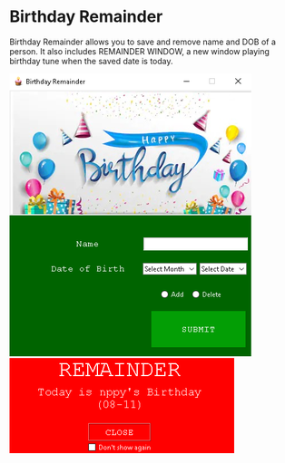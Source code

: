 # Birthday Remainder

Birthday Remainder allows you to save and remove name and DOB of a person. It also includes REMAINDER WINDOW, a new window playing birthday tune when the saved date is today.

<img src="included_files/1.png">
<img src="included_files/2.png">
